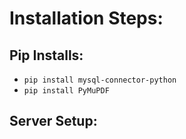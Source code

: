 # Installation Steps:

## Pip Installs:
- `pip install mysql-connector-python`
- `pip install PyMuPDF`

## Server Setup:


